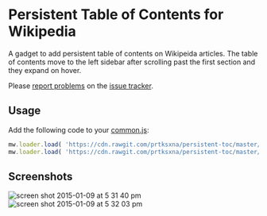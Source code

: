 # Persistent Table of Contents for Wikipedia

A gadget to add persistent table of contents on Wikipeida articles. The table of contents move to the left sidebar after scrolling past the first section and they expand on hover.

Please [report problems](https://github.com/prtksxna/persistent-toc/issues/new) on the [issue tracker](https://github.com/prtksxna/persistent-toc/issues/).

## Usage

Add the following code to your [common.js](https://en.wikipedia.org/wiki/Special:MyPage/common.js):

```javascript
mw.loader.load( 'https://cdn.rawgit.com/prtksxna/persistent-toc/master/ptoc.css', 'text/css' );
mw.loader.load( 'https://cdn.rawgit.com/prtksxna/persistent-toc/master/ptoc.js', 'text/javascript' );
```

## Screenshots

![screen shot 2015-01-09 at 5 31 40 pm](https://cloud.githubusercontent.com/assets/9491/5679441/95938c88-9825-11e4-9c5f-bfb824c0ea5b.png)
![screen shot 2015-01-09 at 5 32 03 pm](https://cloud.githubusercontent.com/assets/9491/5679440/958f8214-9825-11e4-84ec-493858df1c03.png)
